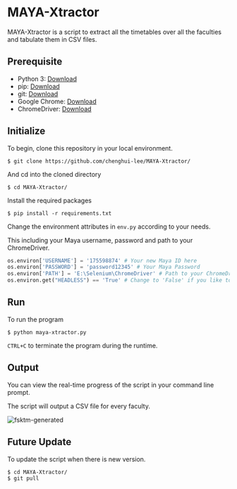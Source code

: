 # MAYA-Xtractor
MAYA-Xtractor is a script to extract all the timetables over all the faculties and tabulate them in CSV files.

## Prerequisite
- Python 3: [Download](https://www.python.org/downloads/)
- pip: [Download](https://pip.pypa.io/en/stable/installing/)
- git: [Download](https://git-scm.com/download/)
- Google Chrome: [Download](https://www.google.com/chrome/)
- ChromeDriver: [Download](https://chromedriver.chromium.org/downloads)

## Initialize
To begin, clone this repository in your local environment.

```$ git clone https://github.com/chenghui-lee/MAYA-Xtractor/```

And cd into the cloned directory

```$ cd MAYA-Xtractor/```

Install the required packages

```$ pip install -r requirements.txt```

Change the environment attributes in ```env.py``` according to your needs.

This including your Maya username, password and path to your ChromeDriver.

```python
os.environ['USERNAME'] = '175598874' # Your new Maya ID here
os.environ['PASSWORD'] = 'password12345' # Your Maya Password
os.environ['PATH'] = 'E:\Selenium\ChromeDriver' # Path to your ChromeDriver
os.environ.get("HEADLESS") == 'True' # Change to 'False' if you like to visualise it
```

## Run
To run the program

```$ python maya-xtractor.py```

```CTRL+C``` to terminate the program during the runtime.

## Output
You can view the real-time progress of the script in your command line prompt.

The script will output a CSV file for every faculty.

![fsktm-generated](https://i.imgur.com/26NenwJ.png)

## Future Update
To update the script when there is new version.
```
$ cd MAYA-Xtractor/
$ git pull
```


